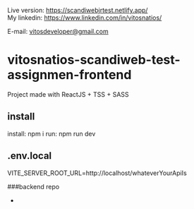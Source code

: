 Live version: https://scandiwebjrtest.netlify.app/ \
My linkedin: https://www.linkedin.com/in/vitosnatios/

E-mail: vitosdeveloper@gmail.com

# vitosnatios-scandiweb-test-assignmen-frontend

Project made with ReactJS + TSS + SASS

## install

install: npm i
run: npm run dev

## .env.local

VITE_SERVER_ROOT_URL=http://localhost/whateverYourApiIs

###backend repo

-
